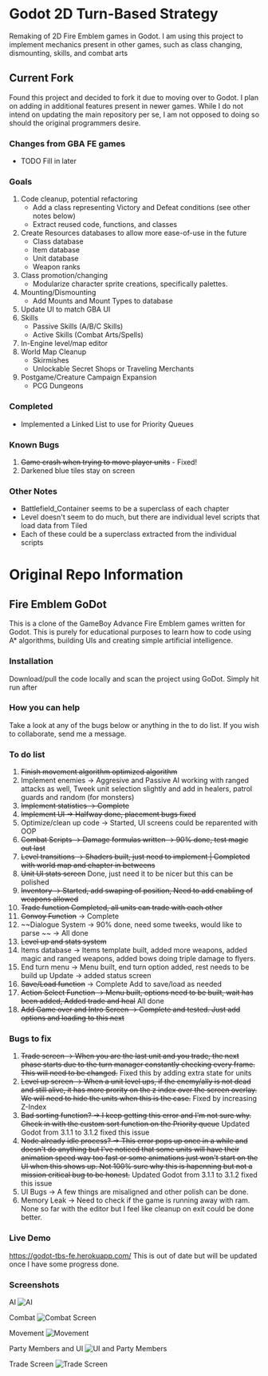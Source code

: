 # Godot 2D Turn-Based Strategy
Remaking of 2D Fire Emblem games in Godot.
I am using this project to implement mechanics present in other games,
such as class changing, dismounting, skills, and combat arts

## Current Fork

Found this project and decided to fork it due to moving over to Godot.
I plan on adding in additional features present in newer games.
While I do not intend on updating the main repository per se,
I am not opposed to doing so should the original programmers desire.

### Changes from GBA FE games
* TODO Fill in later

### Goals
1. Code cleanup, potential refactoring
	* Add a class representing Victory and Defeat conditions (see other notes below)
	* Extract reused code, functions, and classes
2. Create Resources databases to allow more ease-of-use in the future
	* Class database
	* Item database
	* Unit database
	* Weapon ranks
3. Class promotion/changing
	* Modularize character sprite creations, specifically palettes.
4. Mounting/Dismounting
	* Add Mounts and Mount Types to database
5. Update UI to match GBA UI
6. Skills
	* Passive Skills (A/B/C Skills)
	* Active Skills (Combat Arts/Spells)
7. In-Engine level/map editor
8. World Map Cleanup
	* Skirmishes
	* Unlockable Secret Shops or Traveling Merchants
11. Postgame/Creature Campaign Expansion
	* PCG Dungeons

### Completed
* Implemented a Linked List to use for Priority Queues

### Known Bugs
1. ~~Game crash when trying to move player units~~ - Fixed!
2. Darkened blue tiles stay on screen

### Other Notes
* Battlefield_Container seems to be a superclass of each chapter
* Level doesn't seem to do much, but there are individual level scripts that load data from Tiled
* Each of these could be a superclass extracted from the individual scripts

# Original Repo Information

## Fire Emblem GoDot 

This is a clone of the GameBoy Advance Fire Emblem games written for Godot.
This is purely for educational purposes to learn how to code using A* algorithms, building UIs and creating simple artificial intelligence.


### Installation
Download/pull the code locally and scan the project using GoDot. Simply hit run after

### How you can help
Take a look at any of the bugs below or anything in the to do list. If you wish to collaborate, send me a message.

### To do list
1. ~~Finish movement algorithm optimized algorithm~~
2. Implement enemies -> Aggresive and Passive AI working with ranged attacks as well, Tweek unit selection slightly and add in healers, patrol guards and random (for monsters)
3. ~~Implement statistics -> Complete~~
4. ~~Implement UI -> Halfway done, placement bugs fixed~~
5. Optimize/clean up code -> Started, UI screens could be reparented with OOP
6. ~~Combat Scripts -> Damage formulas written -> 90% done, test magic out last~~
7. ~~Level transitions -> Shaders built, just need to implement |  Completed with world map and chapter in betweens~~
8. ~~Unit UI stats screen~~ Done, just need it to be nicer but this can be polished
9. ~~Inventory -> Started, add swaping of position, Need to add enabling of weapons allowed~~
10. ~~Trade function Completed, all units can trade with each other~~
11. ~~Convoy Function~~ -> Complete
12. ~~Dialogue System -> 90% done, need some tweeks, would like to parse  ~~ -> All done
13. ~~Level up and stats system~~
14. Items database -> Items template built, added more weapons, added magic and ranged weapons, added bows doing triple damage to flyers.
15. End turn menu -> Menu built, end turn option added, rest needs to be build up Update -> added status screen
16. ~~Save/Load function~~ -> Complete Add to save/load as needed
17. ~~Action Select Function -> Menu built, options need to be built, wait has been added, Added trade and heal~~ All done
18. ~~Add Game over and Intro Screen -> Complete and tested. Just add options and loading to this next~~

### Bugs to fix
1. ~~Trade screen -> When you are the last unit and you trade, the next phase starts due to the turn manager constantly checking every frame. This will need to be changed.~~ Fixed this by adding extra state for units
2. ~~Level up screen -> When a unit level ups, if the enemy/ally is not dead and still alive, it has more prority on the z index over the screen overlay. We will need to hide the units when this is the case.~~ Fixed by increasing Z-Index
3. ~~Bad sorting function? -> I keep getting this error and I'm not sure why. Check in with the custom sort function on the Priority queue~~ Updated Godot from 3.1.1 to 3.1.2 fixed this issue
4. ~~Node already idle process? -> This error pops up once in a while and doesn't do anything but I've noticed that some units will have their animation speed way too fast or some animations just won't start on the UI when this shows up. Not 100% sure why this is hapenning but not a mission critical bug to be honest.~~ Updated Godot from 3.1.1 to 3.1.2 fixed this issue
5. UI Bugs -> A few things are misaligned and other polish can be done.
6. Memory Leak -> Need to check if the game is running away with ram. None so far with the editor but I feel like cleanup on exit could be done better.

### Live Demo
https://godot-tbs-fe.herokuapp.com/
This is out of date but will be updated once I have some progress done.

### Screenshots

AI
![AI](https://raw.githubusercontent.com/ja-brouil/TBS_GoDot/master/Screenshots/AI.png)

Combat
![Combat Screen](https://raw.githubusercontent.com/ja-brouil/TBS_GoDot/master/Screenshots/Combat.png)

Movement
![Movement](https://raw.githubusercontent.com/ja-brouil/TBS_GoDot/master/Screenshots/Movement.png)

Party Members and UI
![UI and Party Members](https://raw.githubusercontent.com/ja-brouil/TBS_GoDot/master/Screenshots/Party%20Members.png)

Trade Screen
![Trade Screen](https://raw.githubusercontent.com/ja-brouil/TBS_GoDot/master/Screenshots/Trade.png)
